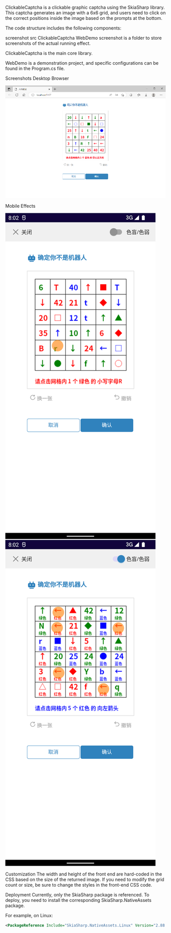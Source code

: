 ClickableCaptcha is a clickable graphic captcha using the SkiaSharp library. This captcha generates an image with a 6x6 grid, and users need to click on the correct positions inside the image based on the prompts at the bottom.

The code structure includes the following components:

screenshot
src
ClickableCaptcha
WebDemo
screenshot is a folder to store screenshots of the actual running effect.

ClickableCaptcha is the main core library.

WebDemo is a demonstration project, and specific configurations can be found in the Program.cs file.

Screenshots
Desktop Browser

![image](screenshot/pc.png)

Mobile Effects

![image](screenshot/normal.png)
![image](screenshot/dysopsia.png)

Customization
The width and height of the front end are hard-coded in the CSS based on the size of the returned image. If you need to modify the grid count or size, be sure to change the styles in the front-end CSS code.

Deployment
Currently, only the SkiaSharp package is referenced. To deploy, you need to install the corresponding SkiaSharp.NativeAssets package.

For example, on Linux:
```xml
<PackageReference Include="SkiaSharp.NativeAssets.Linux" Version="2.88.6" />
```
